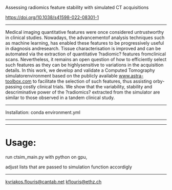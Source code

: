 Assessing radiomics feature stability with simulated CT acquisitions
 
 https://doi.org/10.1038/s41598-022-08301-1


 ------------------------
 
Medical imaging quantitative features were once considered untrustworthy in clinical studies. Nowadays, the advancementof analysis techniques such as machine learning, has enabled these features to be progressively useful in diagnosis andresearch. Tissue characterisation is improved and can be automated via the extraction of quantitative ?radiomic? features fromclinical scans.  Nevertheless, it remains an open question of how to efficiently select such features as they can be highlysensitive to variations in the acquisition details.  In this work, we develop and validate a Computed Tomography simulatorenvironment based on the publicly available www.astra-toolbox.com to facilitate the selection of such features, thus assisting orby-passing costly clinical trials. We show that the variability, stability and descriminative power of the ?radiomics? extracted from the simulator are similar to those observed in a tandem clinical study.

------------------------

 Installation: conda environment.yml 

------------------------

------------------------

# Usage:

run ctsim_main.py with python on gpu,

adjust lists that are passed to simulation function accordigly 

------------------------

kyriakos.flouris@cantab.net
kflouris@ethz.ch

